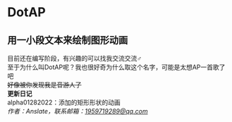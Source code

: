 # DotAP

## 用一小段文本来绘制图形动画

目前还在编写阶段，有兴趣的可以找我交流交流♂  
至于为什么叫DotAP呢？我也很好奇为什么取这个名字，可能是太想AP一首歌了吧  
~~好像被你发现我是音游人了~~  
**更新日记**  
alpha01282022：添加的矩形形状的动画  
*作者：Anslate，联系邮箱：1959719289@qq.com*